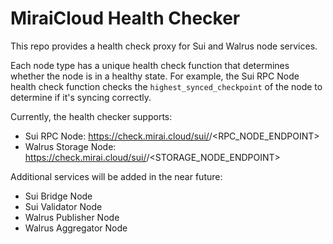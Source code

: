 # MiraiCloud Health Checker

This repo provides a health check proxy for Sui and Walrus node services.

Each node type has a unique health check function that determines whether the node is in a healthy state. For example, the Sui RPC Node health check function checks the `highest_synced_checkpoint` of the node to determine if it's syncing correctly.

Currently, the health checker supports:

- Sui RPC Node: https://check.mirai.cloud/sui/<SCHEME>/<RPC_NODE_ENDPOINT>
- Walrus Storage Node: https://check.mirai.cloud/sui/<SCHEME>/<STORAGE_NODE_ENDPOINT>

Additional services will be added in the near future:

- Sui Bridge Node
- Sui Validator Node
- Walrus Publisher Node
- Walrus Aggregator Node
